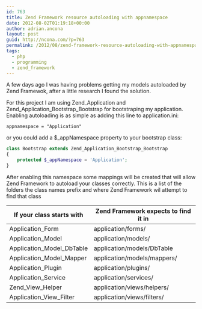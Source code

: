 ```yaml
---
id: 763
title: Zend Framework resource autoloading with appnamespace
date: 2012-08-02T01:19:18+00:00
author: adrian.ancona
layout: post
guid: http://ncona.com/?p=763
permalink: /2012/08/zend-framework-resource-autoloading-with-appnamespace/
tags:
  - php
  - programming
  - zend_framework
---
```

A few days ago I was having problems getting my models autoloaded by Zend Framewok, after a little research I found the solution.

For this project I am using Zend\_Application and Zend\_Application\_Bootstrap\_Bootstrap for bootstraping my application. Enabling autoloading is as simple as adding this line to application.ini:

```
appnamespace = "Application"
```

or you could add a $_appNamespace property to your bootstrap class:

```php
class Bootstrap extends Zend_Application_Bootstrap_Bootstrap
{
    protected $_appNamespace = 'Application';
}
```

<!--more-->

After enabling this namespace some mappings will be created that will allow Zend Framework to autoload your classes correctly. This is a list of the folders the class names prefix and where Zend Framework wil attempt to find that class

| If your class starts with | Zend Framework expects to find it in |
|---------------------------|--------------------------------------|
| Application_Form | application/forms/ |
| Application_Model | application/models/ |
| Application_Model_DbTable | application/models/DbTable |
| Application_Model_Mapper | application/models/mappers/ |
| Application_Plugin | application/plugins/ |
| Application_Service | application/services/ |
| Zend_View_Helper | application/views/helpers/ |
| Application_View_Filter | application/views/filters/ |

